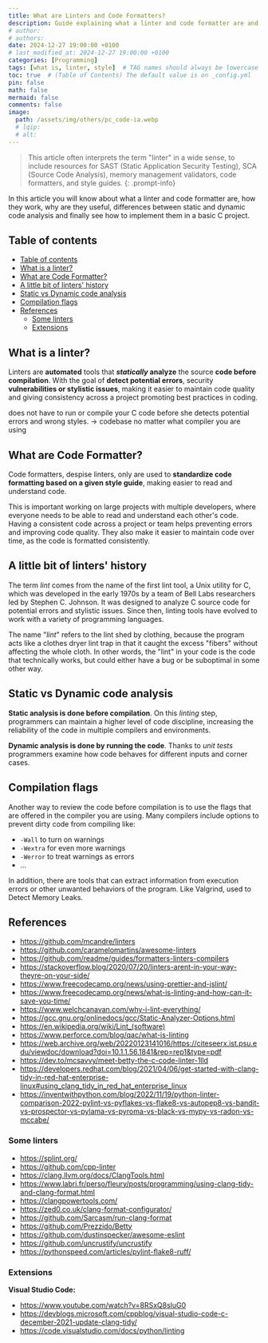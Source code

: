 ```yaml
---
title: What are Linters and Code Formatters?
description: Guide explaining what a linter and code formatter are and a bit of its history.
# author:
# authors:
date: 2024-12-27 19:00:00 +0100
# last_modified_at: 2024-12-27 19:00:00 +0100
categories: [Programming]
tags: [what is, linter, style]  # TAG names should always be lowercase
toc: true  # (Table of Contents) The default value is on _config.yml
pin: false
math: false
mermaid: false
comments: false
image:
  path: /assets/img/others/pc_code-ia.webp
  # lqip:
  # alt:
---
```


> This article often interprets the term "linter" in a wide sense, to include resources for SAST (Static Application Security Testing), SCA (Source Code Analysis), memory management validators, code formatters, and style guides.
{: .prompt-info}

In this article you will know about what a linter and code formatter are, how they work, why are they useful, differences between static and dynamic code analysis and finally see how to implement them in a basic C project.

## Table of contents
- [Table of contents](#table-of-contents)
- [What is a linter?](#what-is-a-linter)
- [What are Code Formatter?](#what-are-code-formatter)
- [A little bit of linters' history](#a-little-bit-of-linters-history)
- [Static vs Dynamic code analysis](#static-vs-dynamic-code-analysis)
- [Compilation flags](#compilation-flags)
- [References](#references)
  - [Some linters](#some-linters)
  - [Extensions](#extensions)

## What is a linter?
Linters are **automated** tools that ***statically* analyze** the source **code before compilation**. With the goal of **detect potential errors**, security **vulnerabilities or stylistic issues**, making it easier to maintain code quality and giving consistency across a project promoting best practices in coding.

does not have to run or compile your C code before she detects potential errors and wrong styles. -> codebase no matter what compiler you are using

## What are Code Formatter?
Code formatters, despise linters, only are used to **standardize code formatting based on a given style guide**, making easier to read and understand code.

This is important working on large projects with multiple developers, where everyone needs to be able to read and understand each other's code. Having a consistent code across a project or team helps preventing errors and improving code quality. They also make it easier to maintain code over time, as the code is formatted consistently.

## A little bit of linters' history
The term *lint* comes from the name of the first lint tool, a Unix utility for C, which was developed in the early 1970s by a team of Bell Labs researchers led by Stephen C. Johnson. It was designed to analyze C source code for potential errors and stylistic issues. Since then, linting tools have evolved to work with a variety of programming languages.

The name "*lint*" refers to the lint shed by clothing, because the program acts like a clothes dryer lint trap in that it caught the excess "fibers" without affecting the whole cloth. In other words, the "lint" in your code is the code that technically works, but could either have a bug or be suboptimal in some other way.

## Static vs Dynamic code analysis
**Static analysis is done before compilation**. On this *linting* step, programmers can maintain a higher level of code discipline, increasing the reliability of the code in multiple compilers and environments.

**Dynamic analysis is done by running the code**. Thanks to *unit tests* programmers examine how code behaves for different inputs and corner cases.

## Compilation flags
Another way to review the code before compilation is to use the flags that are offered in the compiler you are using. Many compilers include options to prevent dirty code from compiling like:
  - `-Wall` to turn on warnings
  - `-Wextra` for even more warnings
  - `-Werror` to treat warnings as errors
  - ...

In addition, there are tools that can extract information from execution errors or other unwanted behaviors of the program. Like Valgrind, used to Detect Memory Leaks.

## References
  - https://github.com/mcandre/linters
  - https://github.com/caramelomartins/awesome-linters
  - https://github.com/readme/guides/formatters-linters-compilers
  - https://stackoverflow.blog/2020/07/20/linters-arent-in-your-way-theyre-on-your-side/
  - https://www.freecodecamp.org/news/using-prettier-and-jslint/
  - https://www.freecodecamp.org/news/what-is-linting-and-how-can-it-save-you-time/
  - https://www.welchcanavan.com/why-i-lint-everything/
  - https://gcc.gnu.org/onlinedocs/gcc/Static-Analyzer-Options.html
  - https://en.wikipedia.org/wiki/Lint_(software)
  - https://www.perforce.com/blog/qac/what-is-linting
  - https://web.archive.org/web/20220123141016/https://citeseerx.ist.psu.edu/viewdoc/download?doi=10.1.1.56.1841&rep=rep1&type=pdf
  - https://dev.to/mcsavvy/meet-betty-the-c-code-linter-1lld
  - https://developers.redhat.com/blog/2021/04/06/get-started-with-clang-tidy-in-red-hat-enterprise-linux#using_clang_tidy_in_red_hat_enterprise_linux
  - https://inventwithpython.com/blog/2022/11/19/python-linter-comparison-2022-pylint-vs-pyflakes-vs-flake8-vs-autopep8-vs-bandit-vs-prospector-vs-pylama-vs-pyroma-vs-black-vs-mypy-vs-radon-vs-mccabe/

### Some linters
  - https://splint.org/
  - https://github.com/cpp-linter
  - https://clang.llvm.org/docs/ClangTools.html
  - https://www.labri.fr/perso/fleury/posts/programming/using-clang-tidy-and-clang-format.html
  - https://clangpowertools.com/
  - https://zed0.co.uk/clang-format-configurator/
  - https://github.com/Sarcasm/run-clang-format
  - https://github.com/Prezzido/Betty
  - https://github.com/dustinspecker/awesome-eslint
  - https://github.com/uncrustify/uncrustify
  - https://pythonspeed.com/articles/pylint-flake8-ruff/

### Extensions
**Visual Studio Code:**
  - https://www.youtube.com/watch?v=8RSxQ8sluG0
  - https://devblogs.microsoft.com/cppblog/visual-studio-code-c-december-2021-update-clang-tidy/
  - https://code.visualstudio.com/docs/python/linting
